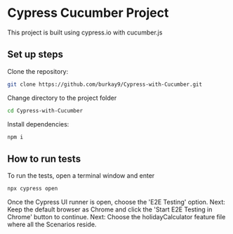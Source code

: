 # Cypress Cucumber Project

This project is built using cypress.io with cucumber.js

## Set up steps

Clone the repository:

```sh
git clone https://github.com/burkay9/Cypress-with-Cucumber.git
```

Change directory to the project folder

```sh
cd Cypress-with-Cucumber
```

Install dependencies:

```sh
npm i
```

## How to run tests

To run the tests, open a terminal window and enter

```sh
npx cypress open
```

Once the Cypress UI runner is open, choose the 'E2E Testing' option.
Next: Keep the default browser as Chrome and click the 'Start E2E Testing in Chrome' button to continue.
Next: Choose the holidayCalculator feature file where all the Scenarios reside.
